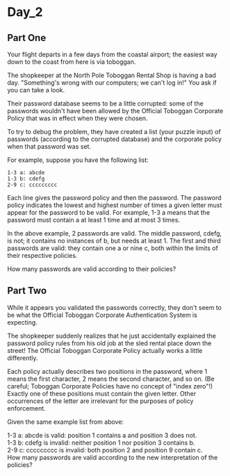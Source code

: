 # Day_2
## Part One
Your flight departs in a few days from the coastal airport; the easiest way down to the coast from here is via toboggan.  
  
The shopkeeper at the North Pole Toboggan Rental Shop is having a bad day. "Something's wrong with our computers; we can't log in!" You ask if you can take a look.  
  
Their password database seems to be a little corrupted: some of the passwords wouldn't have been allowed by the Official Toboggan Corporate Policy that was in effect when they were chosen.  
  
To try to debug the problem, they have created a list (your puzzle input) of passwords (according to the corrupted database) and the corporate policy when that password was set.  
  
For example, suppose you have the following list:  
```
1-3 a: abcde
1-3 b: cdefg
2-9 c: ccccccccc
```
Each line gives the password policy and then the password. The password policy indicates the lowest and highest number of times a given letter must appear for the password to be valid. For example, 1-3 a means that the password must contain a at least 1 time and at most 3 times.  
  
In the above example, 2 passwords are valid. The middle password, cdefg, is not; it contains no instances of b, but needs at least 1. The first and third passwords are valid: they contain one a or nine c, both within the limits of their respective policies.  
  
How many passwords are valid according to their policies?  
  

## Part Two
While it appears you validated the passwords correctly, they don't seem to be what the Official Toboggan Corporate Authentication System is expecting.  
  
The shopkeeper suddenly realizes that he just accidentally explained the password policy rules from his old job at the sled rental place down the street! The Official Toboggan Corporate Policy actually works a little differently.  
  
Each policy actually describes two positions in the password, where 1 means the first character, 2 means the second character, and so on. (Be careful; Toboggan Corporate Policies have no concept of "index zero"!) Exactly one of these positions must contain the given letter. Other occurrences of the letter are irrelevant for the purposes of policy enforcement.  
  
Given the same example list from above:  
  
1-3 a: abcde is valid: position 1 contains a and position 3 does not.  
1-3 b: cdefg is invalid: neither position 1 nor position 3 contains b.  
2-9 c: ccccccccc is invalid: both position 2 and position 9 contain c.  
How many passwords are valid according to the new interpretation of the policies?  